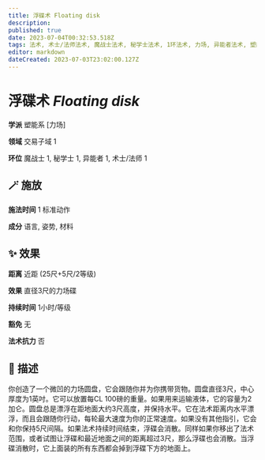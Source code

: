 ```yaml
---
title: 浮碟术 Floating disk
description: 
published: true
date: 2023-07-04T00:32:53.518Z
tags: 法术, 术士/法师法术, 魔战士法术, 秘学士法术, 1环法术, 力场, 异能者法术, 塑能系, 交易子域
editor: markdown
dateCreated: 2023-07-03T23:02:00.127Z
---
```


# **浮碟术** *Floating disk*

**学派** 塑能系 \[力场\] 

**领域** 交易子域 1

**环位** 魔战士 1, 秘学士 1, 异能者 1, 术士/法师 1

## 🪄 施放

**施法时间** 1 标准动作

**成分** 语言, 姿势, 材料

## ✨ 效果  

**距离** 近距 (25尺+5尺/2等级) 

**效果** 直径3尺的力场碟 

**持续时间** 1小时/等级 

**豁免** 无

**法术抗力** 否

## 📖 描述

你创造了一个微凹的力场圆盘，它会跟随你并为你携带货物。圆盘直径3尺，中心厚度为1英吋。它可以放置每CL 100磅的重量。如果用来运输液体，它的容量为2加仑。圆盘总是漂浮在距地面大约3尺高度，并保持水平。它在法术距离内水平漂浮，而且会跟随你行动，每轮最大速度为你的正常速度。如果没有其他指引，它会和你保持5尺间隔。如果法术持续时间结束，浮碟会消散。同样如果你移出了法术范围，或者试图让浮碟和最近地面之间的距离超过3尺，那么浮碟也会消散。当浮碟消散时，它上面装的所有东西都会掉到浮碟下方的地面上。
    